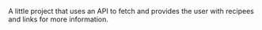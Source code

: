 A little project that uses an API to fetch and provides the user with recipees and links for more information.